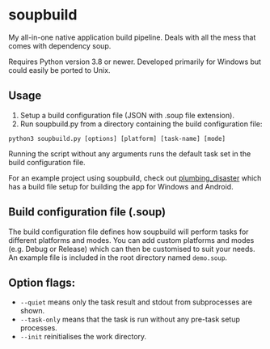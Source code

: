 # soupbuild
My all-in-one native application build pipeline. Deals with all the mess that comes with dependency soup.

Requires Python version 3.8 or newer. Developed primarily for Windows but could easily be ported to Unix.

## Usage
1. Setup a build configuration file (JSON with .soup file extension).
2. Run soupbuild.py from a directory containing the build configuration file:

`python3 soupbuild.py [options] [platform] [task-name] [mode]`

Running the script without any arguments runs the default task set in the build configuration file.

For an example project using soupbuild, check out [plumbing_disaster](https://github.com/SpectralCascade/plumbing_disaster) which has a build file setup for building the app for Windows and Android.

## Build configuration file (.soup)
The build configuration file defines how soupbuild will perform tasks for different platforms and modes.
You can add custom platforms and modes (e.g. Debug or Release) which can then be customised to suit your needs.
An example file is included in the root directory named `demo.soup`.

## Option flags:
- `--quiet` means only the task result and stdout from subprocesses are shown.
- `--task-only` means that the task is run without any pre-task setup processes.
- `--init` reinitialises the work directory.
